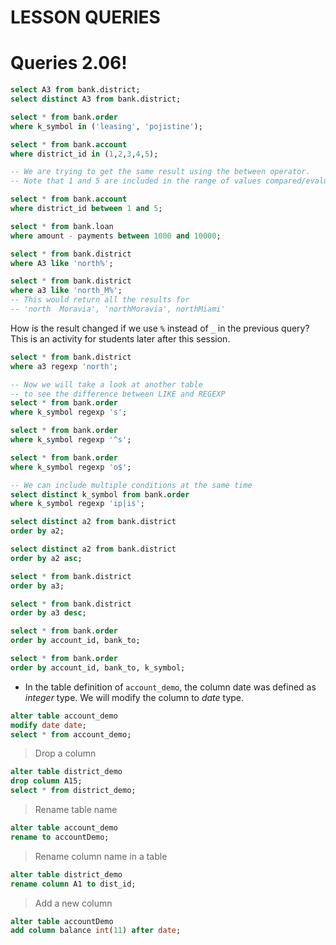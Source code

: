 # LESSON QUERIES


# Queries 2.06!

 
```sql
select A3 from bank.district;
select distinct A3 from bank.district;
```

```sql
select * from bank.order
where k_symbol in ('leasing', 'pojistine');
```


```sql
select * from bank.account
where district_id in (1,2,3,4,5);
```

```sql
-- We are trying to get the same result using the between operator.
-- Note that 1 and 5 are included in the range of values compared/evaluated

select * from bank.account
where district_id between 1 and 5;

select * from bank.loan
where amount - payments between 1000 and 10000;
```


```sql
select * from bank.district
where A3 like 'north%';

select * from bank.district
where a3 like 'north_M%';
-- This would return all the results for
-- 'north  Moravia', 'northMoravia', northMiami'
```

How is the result changed if we use `%` instead of `_` in the previous query? This is an activity for students later after this session.

```sql
select * from bank.district
where a3 regexp 'north';

-- Now we will take a look at another table
-- to see the difference between LIKE and REGEXP
select * from bank.order
where k_symbol regexp 's';

select * from bank.order
where k_symbol regexp '^s';

select * from bank.order
where k_symbol regexp 'o$';

-- We can include multiple conditions at the same time
select distinct k_symbol from bank.order
where k_symbol regexp 'ip|is';
```
```sql
select distinct a2 from bank.district
order by a2;

select distinct a2 from bank.district
order by a2 asc;

select * from bank.district
order by a3;

select * from bank.district
order by a3 desc;
```


```sql
select * from bank.order
order by account_id, bank_to;

select * from bank.order
order by account_id, bank_to, k_symbol;
```


- In the table definition of `account_demo`, the column date was defined as _integer_ type. We will modify the column to _date_ type.

```sql
alter table account_demo
modify date date;
select * from account_demo;
```

> Drop a column

```sql
alter table district_demo
drop column A15;
select * from district_demo;
```

> Rename table name

```sql
alter table account_demo
rename to accountDemo;
```

> Rename column name in a table

```sql
alter table district_demo
rename column A1 to dist_id;
```

> Add a new column

```sql
alter table accountDemo
add column balance int(11) after date;
```




